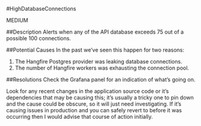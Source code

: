#HighDatabaseConnections

MEDIUM 

##Description
Alerts when any of the API database exceeds 75 out of a possible 100 connections.

##Potential Causes
In the past we’ve seen this happen for two reasons:

1. The Hangfire Postgres provider was leaking database connections.
2. The number of Hangfire workers was exhausting the connection pool.

##Resolutions
Check the Grafana panel for an indication of what’s going on.

Look for any recent changes in the application source code or it’s dependencies that may be causing this; it’s usually a tricky one to pin down and the cause could be obscure, so it will just need investigating. If it’s causing issues in production and you can safely revert to before it was occurring then I would advise that course of action initially.
